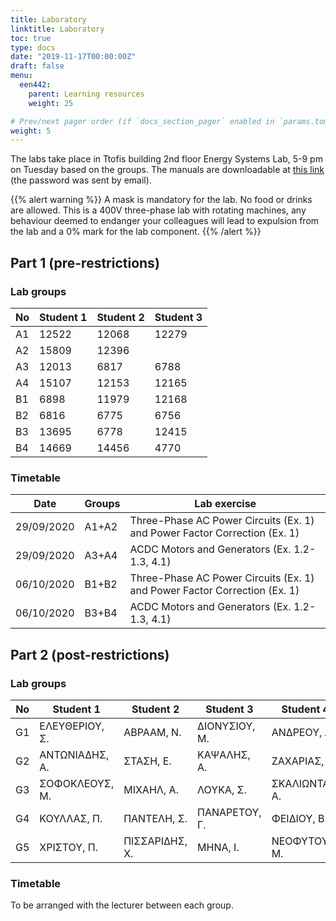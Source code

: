 ```yaml
---
title: Laboratory
linktitle: Laboratory
toc: true
type: docs
date: "2019-11-17T00:00:00Z"
draft: false
menu:
  een442:
    parent: Learning resources
    weight: 25

# Prev/next pager order (if `docs_section_pager` enabled in `params.toml`)
weight: 5
---
```


The labs take place in Ttofis building 2nd floor Energy Systems Lab, 5-9 pm on Tuesday based on the groups. The manuals are downloadable at [this link](https://alucutac-my.sharepoint.com/:f:/g/personal/petros_aristidou_cut_ac_cy/EoGJTfSR1TpDvUadxtX0MNgBbyViOggfV2Co3X4oGReTyg?e=CDN5v4) (the password was sent by email).

{{% alert warning %}}
A mask is mandatory for the lab. No food or drinks are allowed. This is a 400V three-phase lab with rotating machines, any behaviour deemed to endanger your colleagues will lead to expulsion from the lab and a 0% mark for the lab component.
{{% /alert %}}

## Part 1 (pre-restrictions)

### Lab groups

|No | Student 1 | Student 2 | Student 3 |
|-----------------|------------|------------|------------|
|A1|12522 | 12068|12279 |
|A2| 15809| 12396 | |
|A3| 12013| 6817|6788 |
|A4|15107 |12153 |12165 |
|B1| 6898|11979 |12168 |
|B2|6816 |6775 |6756 |
|B3|13695 |6778 | 12415|
|B4| 14669|14456 | 4770 |

### Timetable

|Date | Groups| Lab exercise|
|------------|------------|------------|
|29/09/2020|A1+A2|Three-Phase AC Power Circuits (Ex. 1) and Power Factor Correction (Ex. 1)|
|29/09/2020|A3+A4|ACDC Motors and Generators (Ex. 1.2-1.3, 4.1)|
|06/10/2020|B1+B2|Three-Phase AC Power Circuits (Ex. 1) and Power Factor Correction (Ex. 1)|
|06/10/2020|B3+B4|ACDC Motors and Generators (Ex. 1.2-1.3, 4.1)|

## Part 2 (post-restrictions)

### Lab groups

|No | Student 1 | Student 2 | Student 3 | Student 4 | Student 5 |
|-----------------|------------|------------|------------|------------|------------|
|G1| ΕΛΕΥΘΕΡΙΟΥ, Σ. | ΑΒΡΑΑΜ, Ν.| ΔΙΟΝΥΣΙΟΥ, Μ. | ΑΝΔΡΕΟΥ, Δ.| ΑΝΤΩΝΙΟΥ, Π.|
|G2| ΑΝΤΩΝΙΑΔΗΣ, Α.| ΣΤΑΣΗ, Ε. |ΚΑΨΑΛΗΣ, Α. |ΖΑΧΑΡΙΑΣ, Σ. |ΙΑΚΩΒΟΥ, Ι. |
|G3| ΣΟΦΟΚΛΕΟΥΣ, Μ.|ΜΙΧΑΗΛ, Α. | ΛΟΥΚΑ, Σ. |ΣΚΑΛΙΩΝΤΑΣ, Α. |------------|
|G4| ΚΟΥΛΛΑΣ, Π. | ΠΑΝΤΕΛΗ, Σ. |ΠΑΝΑΡΕΤΟΥ, Γ. | ΦΕΙΔΙΟΥ, Β.|------------|
|G5| ΧΡΙΣΤΟΥ, Π. |ΠΙΣΣΑΡΙΔΗΣ, Χ. |ΜΗΝΑ, Ι.|ΝΕΟΦΥΤΟΥ, Μ. | ΚΩΝΣΤΑΝΤΙΝΟΥ, ΤZ. Γ. |

### Timetable

To be arranged with the lecturer between each group.
